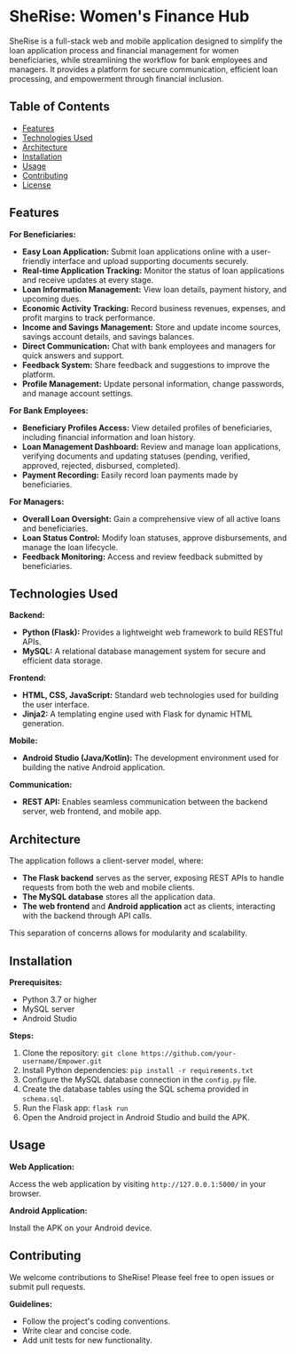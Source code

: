 # SheRise: Women's Finance Hub

SheRise is a full-stack web and mobile application designed to simplify the loan application process and financial management for women beneficiaries, while streamlining the workflow for bank employees and managers.  It provides a platform for secure communication, efficient loan processing, and empowerment through financial inclusion.

## Table of Contents

* [Features](#features)
* [Technologies Used](#technologies-used)
* [Architecture](#architecture)
* [Installation](#installation)
* [Usage](#usage)
* [Contributing](#contributing)
* [License](#license)

## Features

**For Beneficiaries:**

* **Easy Loan Application:**  Submit loan applications online with a user-friendly interface and upload supporting documents securely.
* **Real-time Application Tracking:** Monitor the status of loan applications and receive updates at every stage.
* **Loan Information Management:** View loan details, payment history, and upcoming dues.
* **Economic Activity Tracking:** Record business revenues, expenses, and profit margins to track performance. 
* **Income and Savings Management:** Store and update income sources, savings account details, and savings balances. 
* **Direct Communication:** Chat with bank employees and managers for quick answers and support. 
* **Feedback System:** Share feedback and suggestions to improve the platform.
* **Profile Management:**  Update personal information, change passwords, and manage account settings.

**For Bank Employees:**

* **Beneficiary Profiles Access:** View detailed profiles of beneficiaries, including financial information and loan history.
* **Loan Management Dashboard:**  Review and manage loan applications, verifying documents and updating statuses (pending, verified, approved, rejected, disbursed, completed).
* **Payment Recording:**  Easily record loan payments made by beneficiaries. 

**For Managers:**

* **Overall Loan Oversight:**  Gain a comprehensive view of all active loans and beneficiaries.
* **Loan Status Control:** Modify loan statuses, approve disbursements, and manage the loan lifecycle.
* **Feedback Monitoring:** Access and review feedback submitted by beneficiaries.

## Technologies Used

**Backend:**

* **Python (Flask):**  Provides a lightweight web framework to build RESTful APIs.
* **MySQL:** A relational database management system for secure and efficient data storage.

**Frontend:**

* **HTML, CSS, JavaScript:**  Standard web technologies used for building the user interface.
* **Jinja2:** A templating engine used with Flask for dynamic HTML generation.

**Mobile:**

* **Android Studio (Java/Kotlin):** The development environment used for building the native Android application. 

**Communication:**

* **REST API:** Enables seamless communication between the backend server, web frontend, and mobile app.

## Architecture

The application follows a client-server model, where:

* **The Flask backend** serves as the server, exposing REST APIs to handle requests from both the web and mobile clients.
* **The MySQL database** stores all the application data.
* **The web frontend** and **Android application** act as clients, interacting with the backend through API calls.

This separation of concerns allows for modularity and scalability.

## Installation

**Prerequisites:**

* Python 3.7 or higher
* MySQL server
* Android Studio

**Steps:**

1. Clone the repository: `git clone https://github.com/your-username/Empower.git`
2. Install Python dependencies: `pip install -r requirements.txt`
3. Configure the MySQL database connection in the `config.py` file.
4. Create the database tables using the SQL schema provided in `schema.sql`.
5. Run the Flask app: `flask run` 
6. Open the Android project in Android Studio and build the APK.

## Usage

**Web Application:** 

Access the web application by visiting `http://127.0.0.1:5000/` in your browser.

**Android Application:**

Install the APK on your Android device. 

## Contributing

We welcome contributions to SheRise!  Please feel free to open issues or submit pull requests.

**Guidelines:**

* Follow the project's coding conventions.
* Write clear and concise code.
* Add unit tests for new functionality.
